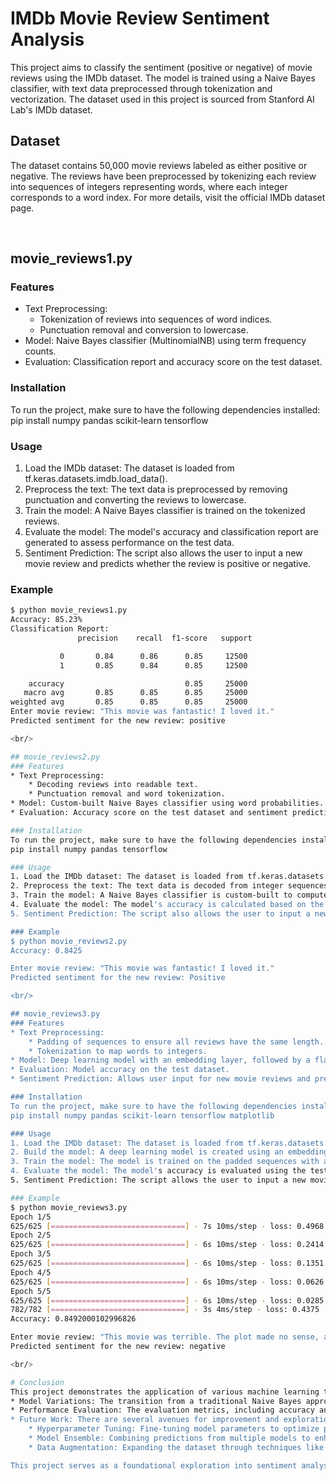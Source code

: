 # IMDb Movie Review Sentiment Analysis
This project aims to classify the sentiment (positive or negative) of movie reviews using the IMDb dataset. The model is trained using a Naive Bayes classifier, with text data preprocessed through tokenization and vectorization. The dataset used in this project is sourced from Stanford AI Lab's IMDb dataset.

## Dataset
The dataset contains 50,000 movie reviews labeled as either positive or negative. The reviews have been preprocessed by tokenizing each review into sequences of integers representing words, where each integer corresponds to a word index. For more details, visit the official IMDb dataset page.

<br/>

## movie_reviews1.py
### Features
* Text Preprocessing:
    * Tokenization of reviews into sequences of word indices.
    * Punctuation removal and conversion to lowercase.
* Model: Naive Bayes classifier (MultinomialNB) using term frequency counts.
* Evaluation: Classification report and accuracy score on the test dataset.

### Installation
To run the project, make sure to have the following dependencies installed: pip install numpy pandas scikit-learn tensorflow

### Usage
1. Load the IMDb dataset: The dataset is loaded from tf.keras.datasets.imdb.load_data().
2. Preprocess the text: The text data is preprocessed by removing punctuation and converting the reviews to lowercase.
3. Train the model: A Naive Bayes classifier is trained on the tokenized reviews.
4. Evaluate the model: The model's accuracy and classification report are generated to assess performance on the test data.
5. Sentiment Prediction: The script also allows the user to input a new movie review and predicts whether the review is positive or negative.

### Example
```bash
$ python movie_reviews1.py
Accuracy: 85.23%
Classification Report:
               precision    recall  f1-score   support

           0       0.84      0.86      0.85     12500
           1       0.85      0.84      0.85     12500

    accuracy                           0.85     25000
   macro avg       0.85      0.85      0.85     25000
weighted avg       0.85      0.85      0.85     25000
Enter movie review: "This movie was fantastic! I loved it."
Predicted sentiment for the new review: positive

<br/>

## movie_reviews2.py
### Features
* Text Preprocessing:
    * Decoding reviews into readable text.
    * Punctuation removal and word tokenization.
* Model: Custom-built Naive Bayes classifier using word probabilities.
* Evaluation: Accuracy score on the test dataset and sentiment prediction for new reviews.

### Installation
To run the project, make sure to have the following dependencies installed:
pip install numpy pandas tensorflow

### Usage
1. Load the IMDb dataset: The dataset is loaded from tf.keras.datasets.imdb.load_data().
2. Preprocess the text: The text data is decoded from integer sequences to readable reviews, followed by punctuation removal and word tokenization.
3. Train the model: A Naive Bayes classifier is custom-built to compute word probabilities and is trained on the preprocessed reviews.
4. Evaluate the model: The model's accuracy is calculated based on the test data.
5. Sentiment Prediction: The script also allows the user to input a new movie review and predicts whether the review is positive or negative.

### Example
$ python movie_reviews2.py
Accuracy: 0.8425

Enter movie review: "This movie was fantastic! I loved it."
Predicted sentiment for the new review: Positive

<br/>

## movie_reviews3.py
### Features
* Text Preprocessing:
    * Padding of sequences to ensure all reviews have the same length.
    * Tokenization to map words to integers.
* Model: Deep learning model with an embedding layer, followed by a flattening layer and a dense output layer using a sigmoid activation function for binary classification.
* Evaluation: Model accuracy on the test dataset.
* Sentiment Prediction: Allows user input for new movie reviews and predicts whether the sentiment is positive or negative.

### Installation
To run the project, make sure to have the following dependencies installed:
pip install numpy pandas scikit-learn tensorflow matplotlib

### Usage
1. Load the IMDb dataset: The dataset is loaded from tf.keras.datasets.imdb.load_data() and padded to ensure all reviews are the same length.
2. Build the model: A deep learning model is created using an embedding layer for text representation, followed by a flattening layer and a dense output layer for binary classification.
3. Train the model: The model is trained on the padded sequences with a validation split of 20%.
4. Evaluate the model: The model's accuracy is evaluated using the test dataset.
5. Sentiment Prediction: The script allows the user to input a new movie review and predicts whether the review is positive or negative.

### Example
$ python movie_reviews3.py
Epoch 1/5
625/625 [==============================] - 7s 10ms/step - loss: 0.4968 - accuracy: 0.7444 - val_loss: 0.3297 - val_accuracy: 0.8604
Epoch 2/5
625/625 [==============================] - 6s 10ms/step - loss: 0.2414 - accuracy: 0.9089 - val_loss: 0.3196 - val_accuracy: 0.8676
Epoch 3/5
625/625 [==============================] - 6s 10ms/step - loss: 0.1351 - accuracy: 0.9613 - val_loss: 0.3530 - val_accuracy: 0.8640
Epoch 4/5
625/625 [==============================] - 6s 10ms/step - loss: 0.0626 - accuracy: 0.9888 - val_loss: 0.3835 - val_accuracy: 0.8600
Epoch 5/5
625/625 [==============================] - 6s 10ms/step - loss: 0.0285 - accuracy: 0.9971 - val_loss: 0.4209 - val_accuracy: 0.8582
782/782 [==============================] - 3s 4ms/step - loss: 0.4375 - accuracy: 0.8492
Accuracy: 0.8492000102996826

Enter movie review: "This movie was terrible. The plot made no sense, and the characters were awful."
Predicted sentiment for the new review: negative

<br/>

# Conclusion
This project demonstrates the application of various machine learning techniques to classify the sentiment of movie reviews using the IMDb dataset. By exploring different models, including Naive Bayes classifiers and deep learning architectures, we were able to achieve a satisfactory level of accuracy in sentiment prediction.
* Model Variations: The transition from a traditional Naive Bayes approach to a deep learning model highlights the effectiveness of leveraging neural networks for natural language processing tasks. The deep learning model, in particular, benefits from its ability to learn complex representations of text through embeddings.
* Performance Evaluation: The evaluation metrics, including accuracy and classification reports, provide a comprehensive understanding of each model's performance, allowing for informed comparisons between them.
* Future Work: There are several avenues for improvement and exploration, such as:
    * Hyperparameter Tuning: Fine-tuning model parameters to optimize performance.
    * Model Ensemble: Combining predictions from multiple models to enhance accuracy.
    * Data Augmentation: Expanding the dataset through techniques like synonym replacement to increase robustness.

This project serves as a foundational exploration into sentiment analysis, showcasing the potential of machine learning in understanding and processing human language. Further enhancements could lead to even more accurate and insightful sentiment predictions.